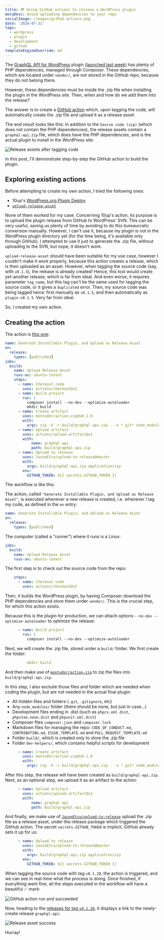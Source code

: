 ```yaml
---
title: 😎 Using GitHub actions to release a WordPress plugin
metaDesc: Avoid uploading dependencies to your repo
socialImage: /images/github-actions.png
date: '2020-07-31'
tags:
  - wordpress
  - plugin
  - development
  - github
templateEngineOverride: md
---
```


The [GraphQL API for WordPress](https://github.com/GatoGraphQL/GatoGraphQL/tree/master/layers/GatoGraphQLForWP/plugins/gatographql) plugin ([launched last week](https://leoloso.com/posts/introducing-the-graphql-api-for-wordpress/)) has plenty of PHP dependencies, managed through Composer. These dependencies, which are located under `vendor/`, are not stored in the GitHub repo, because they do not belong there.

However, these dependencies must be inside the .zip file when installing the plugin in the WordPress site. Then, when and how do we add them into the release?

The answer is to create a [GitHub action](https://github.com/features/actions) which, upon tagging the code, will automatically create the .zip file and upload it as a release asset.

The end result looks like this: In addition to the `Source code (zip)` (which does not contain the PHP dependencies), the release assets contain a `graphql-api.zip` file, which does have the PHP dependencies, and is the actual plugin to install in the WordPress site:

![Release assets after tagging code](/images/release-assets.png "Release assets after tagging code")

In this post, I'll demonstrate step-by-step the GitHub action to build the plugin.

## Exploring existing actions

Before attempting to create my own action, I tried the following ones:

- 10up's [WordPress.org Plugin Deploy](https://github.com/10up/action-wordpress-plugin-deploy)
- [`upload-release-asset`](https://github.com/actions/upload-release-asset)

None of them worked for my case. Concerning 10up's action, its purpose is to upload the plugin release from GitHub to WordPress' SVN. This can be very useful, saving us plenty of time by avoiding to do this bureaucratic conversion manually. However, I can't use it, because my plugin is not in the WordPress plugin directory yet (for the time being, it's available only through GitHub). I attempted to use it just to generate the .zip file, without uploading to the SVN, but nope, it doesn't work.

`upload-release-asset` should have been suitable for my use case, however I couldn't make it work properly, because this action creates a release, which is then uploaded as an asset. However, when tagging the source code (say, with `v0.1.5`), the release is already created! Hence, this tool would create yet-another release, which is far from ideal. And even worse, it requires parameter `tag_name`, but this tag can't be the same used for tagging the source code, or it gives a `duplicated` error. Then, my source code was being tagged twice: first manually as `v0.1.5`, and then automatically as `plugin-v0.1.5`. Very far from ideal.

So, I created my own action.

## Creating the action

The action is [this one](https://github.com/GraphQLAPI/graphql-api-for-wp/blob/d820f4aa63e42780ea6ce19a8b52cb0261c1052f/.github/workflows/main.yml):

```yaml
name: Generate Installable Plugin, and Upload as Release Asset
on:
  release:
    types: [published]
jobs:
  build:
    name: Upload Release Asset
    runs-on: ubuntu-latest
    steps:
      - name: Checkout code
        uses: actions/checkout@v2
      - name: Build project
        run: |
          composer install --no-dev --optimize-autoloader
          mkdir build
      - name: Create artifact
        uses: montudor/action-zip@v0.1.0
        with:
          args: zip -X -r build/graphql-api.zip . -x *.git* node_modules/\* .* "*/\.*" CODE_OF_CONDUCT.md CONTRIBUTING.md ISSUE_TEMPLATE.md PULL_REQUEST_TEMPLATE.md *.dist composer.* dev-helpers** build**
      - name: Upload artifact
        uses: actions/upload-artifact@v2
        with:
            name: graphql-api
            path: build/graphql-api.zip
      - name: Upload to release
        uses: JasonEtco/upload-to-release@master
        with:
          args: build/graphql-api.zip application/zip
        env:
          GITHUB_TOKEN: ${{ secrets.GITHUB_TOKEN }}
```

The workflow is like this:

The action, called `"Generate Installable Plugin, and Upload as Release Asset"`, is executed whenever a new release is created, i.e. whenever I tag my code, as defined in the `on` entry:

```yaml
name: Generate Installable Plugin, and Upload as Release Asset
on:
  release:
    types: [published]
```

The computer (called a "runner") where it runs is a Linux:

```yaml
jobs:
  build:
    name: Upload Release Asset
    runs-on: ubuntu-latest
```

The first step is to check out the source code from the repo:

```yaml
    steps:
      - name: Checkout code
        uses: actions/checkout@v2
```

Then, it builds the WordPress plugin, by having Composer download the PHP dependencies and store them under `vendor/`. This is the crucial step, for which this action exists.

Because this is the plugin for production, we can attach options `--no-dev --optimize-autoloader` to optimize the release:

```yaml
      - name: Build project
        run: |
          composer install --no-dev --optimize-autoloader
```

Next, we will create the .zip file, stored under a `build/` folder. We first create the folder:

```yaml
          mkdir build
```

And then make use of [`montudor/action-zip`](https://github.com/montudor/action-zip) to zip the files into `build/graphql-api.zip`.

In this step, I also exclude those files and folder which are needed when coding the plugin, but are not needed in the actual final plugin:

- All hidden files and folders (`.git`, `.gitignore`, etc)
- Any `node_modules/` folder (there should be none, but just in case...)
- Development files ending in .dist (such as `phpcs.xml.dist`, `phpstan.neon.dist` and `phpunit.xml.dist`)
- Composer files `composer.json` and `composer.lock`
- Markdown files for managing the repo: `CODE_OF_CONDUCT.md`, `CONTRIBUTING.md`, `ISSUE_TEMPLATE.md` and `PULL_REQUEST_TEMPLATE.md`
- Folder `build/`, which is created only to store the .zip file
- Folder `dev-helpers/`, which contains helpful scripts for development

```yaml
      - name: Create artifact
        uses: montudor/action-zip@v0.1.0
        with:
          args: zip -X -r build/graphql-api.zip . -x *.git* node_modules/\* .* "*/\.*" CODE_OF_CONDUCT.md CONTRIBUTING.md ISSUE_TEMPLATE.md PULL_REQUEST_TEMPLATE.md *.dist composer.* dev-helpers** build**
```

After this step, the release will have been created as `build/graphql-api.zip`. Next, as an optional step, we upload it as an artifact to the action:

```yaml
      - name: Upload artifact
        uses: actions/upload-artifact@v2
        with:
            name: graphql-api
            path: build/graphql-api.zip
```

And finally, we make use of [`JasonEtco/upload-to-release`](https://github.com/JasonEtco/upload-to-release) upload the .zip file as a release asset, under the release package which triggered the GitHub action. The secret `secrets.GITHUB_TOKEN` is implicit, GitHub already sets it up for us:

```yaml
      - name: Upload to release
        uses: JasonEtco/upload-to-release@master
        with:
          args: build/graphql-api.zip application/zip
        env:
          GITHUB_TOKEN: ${{ secrets.GITHUB_TOKEN }}
```

When tagging the source code with tag `v0.1.20`, the action is triggered, and we can see in real-time what the process is doing. Once finished, if everything went fine, all the steps executed in the workflow will have a beautiful ✅ mark:

![GitHub action run and succeeded](/images/action-run.png "GitHub action run and succeeded")

Now, heading to the [releases for tag `v0.1.20`](https://github.com/GraphQLAPI/graphql-api-for-wp/releases/tag/v0.1.20), it displays a link to the newly-create release `graphql-api`:

![Release asset success](/images/release-assets.png "Release asset success")

Hurray!
